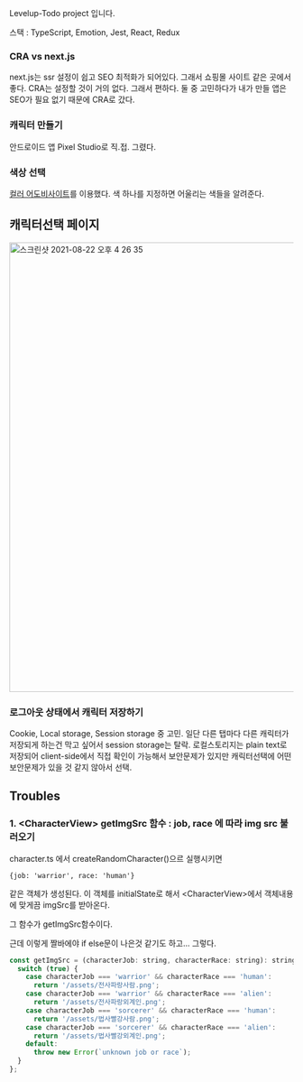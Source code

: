 Levelup-Todo project 입니다.

스택 : TypeScript, Emotion, Jest, React, Redux

### CRA vs next.js

next.js는 ssr 설정이 쉽고 SEO 최적화가 되어있다. 그래서 쇼핑몰 사이트 같은 곳에서 좋다.
CRA는 설정할 것이 거의 없다. 그래서 편하다.
둘 중 고민하다가 내가 만들 앱은 SEO가 필요 없기 때문에 CRA로 갔다.

### 캐릭터 만들기

안드로이드 앱 Pixel Studio로 직.접. 그렸다.

### 색상 선택

[컬러 어도비사이트](https://color.adobe.com/ko/create/color-wheel)를 이용했다. 색 하나를 지정하면 어울리는 색들을 알려준다.

## 캐릭터선택 페이지

<img width="797" alt="스크린샷 2021-08-22 오후 4 26 35" src="https://user-images.githubusercontent.com/60434382/130346374-e8f89772-7b80-4d8e-a2ca-eb60133e1587.png">

### 로그아웃 상태에서 캐릭터 저장하기

Cookie, Local storage, Session storage 중 고민.
일단 다른 탭마다 다른 캐릭터가 저장되게 하는건 막고 싶어서 session storage는 탈락.
로컬스토리지는 plain text로 저장되어 client-side에서 직접 확인이 가능해서 보안문제가 있지만 캐릭터선택에 어떤 보안문제가 있을 것 같지 않아서 선택.

## Troubles

### 1. \<CharacterView> getImgSrc 함수 : job, race 에 따라 img src 불러오기

character.ts 에서 createRandomCharacter()으르 실행시키면

```
{job: 'warrior', race: 'human'}
```

같은 객체가 생성된다. 이 객체를 initialState로 해서
\<CharacterView>에서 객체내용에 맞게끔 imgSrc를 받아온다.

그 함수가 getImgSrc함수이다.  

근데 이렇게 짤바에야 if else문이 나은것 같기도 하고... 그렇다.

```js
const getImgSrc = (characterJob: string, characterRace: string): string => {
  switch (true) {
    case characterJob === 'warrior' && characterRace === 'human':
      return '/assets/전사파랑사람.png';
    case characterJob === 'warrior' && characterRace === 'alien':
      return '/assets/전사파랑외계인.png';
    case characterJob === 'sorcerer' && characterRace === 'human':
      return '/assets/법사빨강사람.png';
    case characterJob === 'sorcerer' && characterRace === 'alien':
      return '/assets/법사빨강외계인.png';
    default:
      throw new Error(`unknown job or race`);
  }
};
```
